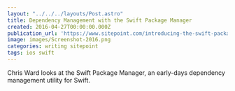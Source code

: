 ```yaml
---
layout: "../../../layouts/Post.astro"
title: Dependency Management with the Swift Package Manager
created: 2016-04-27T00:00:00.000Z
publication_url: 'https://www.sitepoint.com/introducing-the-swift-package-manager/'
image: images/Screenshot-2016.png
categories: writing sitepoint
tags: ios swift
---
```


Chris Ward looks at the Swift Package Manager, an early-days dependency management utility for Swift.
